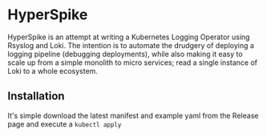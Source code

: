# HyperSpike

HyperSpike is an attempt at writing a Kubernetes Logging Operator using Rsyslog and Loki. The intention is to automate the drudgery of deploying a logging pipeline (debugging deployments), while also making it easy to scale up from a simple monolith to micro services; read a single instance of Loki to a whole ecosystem.

## Installation

It's simple download the latest manifest and example yaml from the Release page and execute a `kubectl apply`
